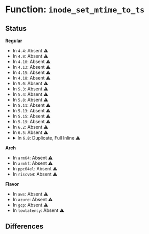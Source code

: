 # Function: <code>inode_set_mtime_to_ts</code>

## Status
<b>Regular</b>
<ul>
<li>
In <code>4.4</code>: Absent ⚠️
</li>
<li>
In <code>4.8</code>: Absent ⚠️
</li>
<li>
In <code>4.10</code>: Absent ⚠️
</li>
<li>
In <code>4.13</code>: Absent ⚠️
</li>
<li>
In <code>4.15</code>: Absent ⚠️
</li>
<li>
In <code>4.18</code>: Absent ⚠️
</li>
<li>
In <code>5.0</code>: Absent ⚠️
</li>
<li>
In <code>5.3</code>: Absent ⚠️
</li>
<li>
In <code>5.4</code>: Absent ⚠️
</li>
<li>
In <code>5.8</code>: Absent ⚠️
</li>
<li>
In <code>5.11</code>: Absent ⚠️
</li>
<li>
In <code>5.13</code>: Absent ⚠️
</li>
<li>
In <code>5.15</code>: Absent ⚠️
</li>
<li>
In <code>5.19</code>: Absent ⚠️
</li>
<li>
In <code>6.2</code>: Absent ⚠️
</li>
<li>
In <code>6.5</code>: Absent ⚠️
</li>
<li>
<details>
<summary>In <code>6.8</code>: Duplicate, Full Inline ⚠️</summary>

**Collision:** Static Duplication

**Inline:** Full

**Transformation:** False

**Instances:**

```
In kernel/bpf/inode.c (ffffffff8133fb9e)
Location: include/linux/fs.h:1570
Inline: True
Inline callers:
  - kernel/bpf/inode.c:bpf_symlink
  - kernel/bpf/inode.c:bpf_mkobj_ops
  - kernel/bpf/inode.c:bpf_mkdir
```
```
In mm/shmem.c (ffffffff813ed07d)
Location: include/linux/fs.h:1570
Inline: True
Inline callers:
  - mm/shmem.c:shmem_symlink
  - mm/shmem.c:shmem_unlink
  - mm/shmem.c:shmem_link
  - mm/shmem.c:shmem_mknod
  - mm/shmem.c:shmem_fallocate
  - mm/shmem.c:shmem_evict_inode
  - mm/shmem.c:shmem_setattr
  - mm/shmem.c:shmem_setattr
```
```
In fs/inode.c (ffffffff81509e84)
Location: include/linux/fs.h:1570
Inline: True
Inline callers:
  - fs/inode.c:inode_update_timestamps
```
```
In fs/attr.c (ffffffff8150cb35)
Location: include/linux/fs.h:1570
Inline: True
Inline callers:
  - fs/attr.c:setattr_copy
```
```
In fs/libfs.c (ffffffff815231d2)
Location: include/linux/fs.h:1570
Inline: True
Inline callers:
  - fs/libfs.c:simple_rename
  - fs/libfs.c:simple_rename_timestamp
  - fs/libfs.c:simple_rename_timestamp
  - fs/libfs.c:simple_rmdir
  - fs/libfs.c:simple_link
  - fs/libfs.c:simple_recursive_removal
```
```
In fs/stack.c (ffffffff81535ac9)
Location: include/linux/fs.h:1570
Inline: True
Inline callers:
  - fs/stack.c:fsstack_copy_attr_all
```
```
In fs/kernfs/inode.c (ffffffff815b955e)
Location: include/linux/fs.h:1570
Inline: True
Inline callers:
  - fs/kernfs/inode.c:kernfs_refresh_inode
```
```
In fs/configfs/inode.c (ffffffff815c14ff)
Location: include/linux/fs.h:1570
Inline: True
Inline callers:
  - fs/configfs/inode.c:configfs_create
  - fs/configfs/inode.c:configfs_new_inode
```
```
In fs/ext4/extents.c (ffffffff815d31ae)
Location: include/linux/fs.h:1570
Inline: True
Inline callers:
  - fs/ext4/extents.c:ext4_insert_range
  - fs/ext4/extents.c:ext4_collapse_range
  - fs/ext4/extents.c:ext4_zero_range
  - fs/ext4/extents.c:ext4_zero_range
```
```
In fs/ext4/inline.c (ffffffff815e8842)
Location: include/linux/fs.h:1570
Inline: True
Inline callers:
  - fs/ext4/inline.c:ext4_inline_data_truncate
  - fs/ext4/inline.c:ext4_add_dirent_to_inline
```
```
In fs/ext4/inode.c (ffffffff815f4b9a)
Location: include/linux/fs.h:1570
Inline: True
Inline callers:
  - fs/ext4/inode.c:ext4_setattr
  - fs/ext4/inode.c:__ext4_iget
  - fs/ext4/inode.c:ext4_truncate
  - fs/ext4/inode.c:ext4_punch_hole
```
```
In fs/ext4/ioctl.c (ffffffff815f5cfe)
Location: include/linux/fs.h:1570
Inline: True
Inline callers:
  - fs/ext4/ioctl.c:swap_inode_data
  - fs/ext4/ioctl.c:swap_inode_data
```
```
In fs/ext4/namei.c (ffffffff81610c8b)
Location: include/linux/fs.h:1570
Inline: True
Inline callers:
  - fs/ext4/namei.c:ext4_rename
  - fs/ext4/namei.c:__ext4_unlink
  - fs/ext4/namei.c:ext4_rmdir
  - fs/ext4/namei.c:add_dirent_to_buf
```
```
In fs/ext4/super.c (ffffffff8162dddf)
Location: include/linux/fs.h:1570
Inline: True
Inline callers:
  - fs/ext4/super.c:ext4_quota_off
```
```
In fs/squashfs/inode.c (ffffffff81660ca4)
Location: include/linux/fs.h:1570
Inline: True
Inline callers:
  - fs/squashfs/inode.c:squashfs_read_inode
```
```
In fs/ramfs/inode.c (ffffffff81666853)
Location: include/linux/fs.h:1570
Inline: True
Inline callers:
  - fs/ramfs/inode.c:ramfs_symlink
  - fs/ramfs/inode.c:ramfs_mknod
```
```
In fs/hugetlbfs/inode.c (ffffffff816675c9)
Location: include/linux/fs.h:1570
Inline: True
Inline callers:
  - fs/hugetlbfs/inode.c:hugetlbfs_symlink
  - fs/hugetlbfs/inode.c:hugetlbfs_tmpfile
  - fs/hugetlbfs/inode.c:hugetlbfs_mknod
```
```
In fs/fat/inode.c (ffffffff81674b0d)
Location: include/linux/fs.h:1570
Inline: True
Inline callers:
  - fs/fat/inode.c:fat_fill_super
  - fs/fat/inode.c:fat_fill_inode
```
```
In fs/fat/misc.c (ffffffff81675e58)
Location: include/linux/fs.h:1570
Inline: True
Inline callers:
  - fs/fat/misc.c:fat_truncate_time
```
```
In fs/ecryptfs/inode.c (ffffffff8167bcb3)
Location: include/linux/fs.h:1570
Inline: True
Inline callers:
  - fs/ecryptfs/inode.c:ecryptfs_mknod
  - fs/ecryptfs/inode.c:ecryptfs_rmdir
  - fs/ecryptfs/inode.c:ecryptfs_mkdir
  - fs/ecryptfs/inode.c:ecryptfs_symlink
  - fs/ecryptfs/inode.c:ecryptfs_link
  - fs/ecryptfs/inode.c:ecryptfs_create
  - fs/ecryptfs/inode.c:ecryptfs_do_unlink
```
```
In fs/fuse/dir.c (ffffffff81693d4a)
Location: include/linux/fs.h:1570
Inline: True
Inline callers:
  - fs/fuse/dir.c:fuse_do_setattr
```
```
In fs/fuse/inode.c (ffffffff8169b9ee)
Location: include/linux/fs.h:1570
Inline: True
Inline callers:
  - fs/fuse/inode.c:fuse_init_inode
  - fs/fuse/inode.c:fuse_change_attributes_common
```
```
In fs/pstore/inode.c (ffffffff816acbf8)
Location: include/linux/fs.h:1570
Inline: True
Inline callers:
  - fs/pstore/inode.c:pstore_mkfile
```
```
In fs/efivarfs/file.c (ffffffff816ae55b)
Location: include/linux/fs.h:1570
Inline: True
Inline callers:
  - fs/efivarfs/file.c:efivarfs_file_write
```
```
In security/apparmor/apparmorfs.c (ffffffff81735ff1)
Location: include/linux/fs.h:1570
Inline: True
Inline callers:
  - security/apparmor/apparmorfs.c:__aafs_profile_migrate_dents
```
```
In security/apparmor/policy_unpack.c (ffffffff8174979d)
Location: include/linux/fs.h:1570
Inline: True
Inline callers:
  - security/apparmor/policy_unpack.c:__aa_loaddata_update
  - security/apparmor/policy_unpack.c:__aa_loaddata_update
```
```
In drivers/tty/tty_io.c (ffffffff81ae4e1e)
Location: include/linux/fs.h:1570
Inline: True
Inline callers:
  - drivers/tty/tty_io.c:tty_update_time
```
```
In drivers/usb/core/devio.c (ffffffff81d4f718)
Location: include/linux/fs.h:1570
Inline: True
Inline callers:
  - drivers/usb/core/devio.c:usbdev_do_ioctl
  - drivers/usb/core/devio.c:usbdev_do_ioctl
```
</details>
</li>
</ul>
<b>Arch</b>
<ul>
<li>
In <code>arm64</code>: Absent ⚠️
</li>
<li>
In <code>armhf</code>: Absent ⚠️
</li>
<li>
In <code>ppc64el</code>: Absent ⚠️
</li>
<li>
In <code>riscv64</code>: Absent ⚠️
</li>
</ul>
<b>Flavor</b>
<ul>
<li>
In <code>aws</code>: Absent ⚠️
</li>
<li>
In <code>azure</code>: Absent ⚠️
</li>
<li>
In <code>gcp</code>: Absent ⚠️
</li>
<li>
In <code>lowlatency</code>: Absent ⚠️
</li>
</ul>

## Differences
